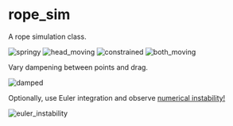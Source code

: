 # rope_sim

A rope simulation class.

![springy](https://media.giphy.com/media/OTor8WBZBSkN2ZgmsX/giphy.gif)
![head_moving](https://media.giphy.com/media/DJLv5HVLfMpvqkcDoX/giphy.gif)
![constrained](https://media.giphy.com/media/wl56Ia4c77fSffSHWd/giphy.gif)
![both_moving](https://media.giphy.com/media/F9ZC74TZJJMYTQtj2y/giphy.gif)

Vary dampening between points and drag. 

![damped](https://media.giphy.com/media/C0dNc5XVss67AAO4Ka/giphy.gif)

Optionally, use Euler integration and observe [numerical instability!](https://en.wikipedia.org/wiki/Euler_method#/media/File:Instability_of_Euler's_method.svg)

![euler_instability](https://media.giphy.com/media/Wv3by7uBcN779ZBjJf/giphy.gif)

